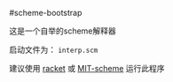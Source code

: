 #scheme-bootstrap

这是一个自举的scheme解释器

启动文件为： `interp.scm`

建议使用 [racket](http://racket-lang.org/) 或 [MIT-scheme](http://www.gnu.org/software/mit-scheme/) 运行此程序


